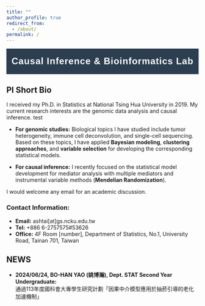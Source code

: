 ```yaml
---
title: ""
author_profile: true
redirect_from: 
  - /about/
permalink: /
---
```


<!-- Banner Section -->
<div class="banner">
  <div class="banner-content">
    <h1>Causal Inference & Bioinformatics Lab</h1>
  </div>
</div>

<!-- PI Short Bio Section -->
## PI Short Bio
I received my Ph.D. in Statistics at National Tsing Hua University in 2019. My current research interests are the genomic data analysis and causal inference.
test
- **For genomic studies:**
  Biological topics I have studied include tumor heterogeneity, immune cell deconvolution, and single-cell sequencing. Based on these topics, I have applied **Bayesian modeling**, **clustering approaches**, and **variable selection** for developing the corresponding statistical models.

- **For causal inference:**
  I recently focused on the statistical model development for mediator analysis with multiple mediators and instrumental variable methods (**Mendelian Randomization**).

I would welcome any email for an academic discussion.
### Contact Information:
 - **Email:** ashtai[at]gs.ncku.edu.tw
 - **Tel:** +886 6-2757575#53626
 - **Office:** 4F Room [number], Department of Statistics, No.1, University Road, Tainan 701, Taiwan

<!-- News Section -->
## NEWS
- **2024/06/24, BO-HAN YAO (姚博瀚), Dept. STAT Second Year Undergraduate:**  
  通過113年度國科會大專學生研究計劃「因果中介模型應用於抽菸引導的老化加速機制」



<!-- Custom CSS for the Banner -->
<style>
  /* Banner Styling */
  .banner {
    background-color: #2c3e50; /* Dark blue background */
    color: #ffffff; /* White text */
    padding: 20px; /* Padding for the banner */
    display: flex; /* Use flexbox to center the content */
    justify-content: center; /* Center the content horizontally */
    align-items: center; /* Center the content vertically */
    text-align: center; /* Center text in the banner */
    width: 100%; /* Full width of the page */
    box-sizing: border-box; /* Ensure padding is included in width */
    margin-bottom: 20px; /* Add space below the banner */
  }

  /* Styling the Banner Heading */
  .banner h1 {
    font-size: clamp(0.5rem, 4vw, 1.5rem); /* Adaptive font size */
    margin: 0; /* No extra margin around the heading */
    font-family: 'Arial', sans-serif; /* Clean font */
    letter-spacing: 1px; /* Adjusted spacing for mobile /nowrap */
    white-space: nowrap; /* Allows text to wrap on smaller screens */
    line-height: 1.1; /* Line height for readability */
    word-break: break-word; /* Breaks long words if needed on very small screens */
  }

  /* Extra small screens (e.g., iPhone) */
  @media (max-width: 375px) {
    .banner h1 {
      font-size: 0.5rem; /* Further reduce font size */
      line-height: 1.2; /* Adjust line height */
    }
  }
</style>
